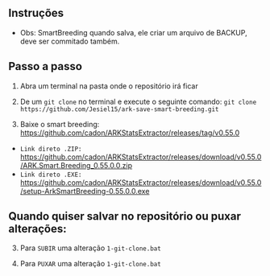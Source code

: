 ## Instruções

* Obs: SmartBreeding quando salva, ele criar um arquivo de BACKUP, deve ser commitado também.

## Passo a passo

1. Abra um terminal na pasta onde o repositório irá ficar

2. De um `git clone` no terminal e execute o seguinte comando: `git clone https://github.com/Jesiel15/ark-save-smart-breeding.git`

3. Baixe o smart breeding:
https://github.com/cadon/ARKStatsExtractor/releases/tag/v0.55.0

* `Link direto .ZIP:` https://github.com/cadon/ARKStatsExtractor/releases/download/v0.55.0/ARK.Smart.Breeding_0.55.0.0.zip
* `Link direto .EXE:` https://github.com/cadon/ARKStatsExtractor/releases/download/v0.55.0/setup-ArkSmartBreeding-0.55.0.0.exe
## Quando quiser salvar no repositório ou puxar alterações:

3. Para `SUBIR` uma alteração `1-git-clone.bat`

4. Para `PUXAR` uma alteração `1-git-clone.bat`
